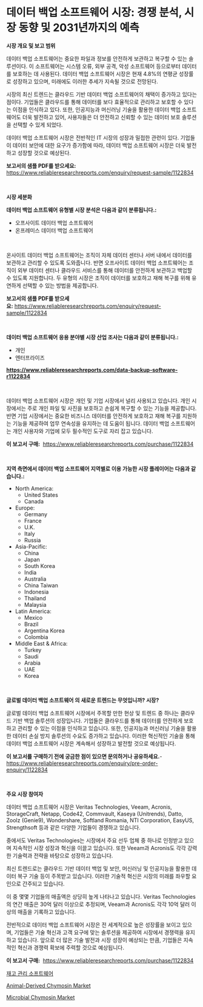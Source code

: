 <p><h1>데이터 백업 소프트웨어 시장: 경쟁 분석, 시장 동향 및 2031년까지의 예측</h1></p><p><strong>시장 개요 및 보고 범위</strong></p>
<p><p>데이터 백업 소프트웨어는 중요한 파일과 정보를 안전하게 보관하고 복구할 수 있는 솔루션이다. 이 소프트웨어는 시스템 오류, 외부 공격, 악성 소프트웨어 등으로부터 데이터를 보호하는 데 사용된다. 데이터 백업 소프트웨어 시장은 현재 4.8%의 연평균 성장률로 성장하고 있으며, 미래에도 이러한 추세가 지속될 것으로 전망된다. </p><p>시장의 최신 트렌드는 클라우드 기반 데이터 백업 소프트웨어의 채택이 증가하고 있다는 점이다. 기업들은 클라우드를 통해 데이터를 보다 효율적으로 관리하고 보호할 수 있다는 이점을 인식하고 있다. 또한, 인공지능과 머신러닝 기술을 활용한 데이터 백업 소프트웨어도 더욱 발전하고 있어, 사용자들은 더 안전하고 신뢰할 수 있는 데이터 보호 솔루션을 선택할 수 있게 되었다.</p><p>데이터 백업 소프트웨어 시장은 전반적인 IT 시장의 성장과 밀접한 관련이 있다. 기업들이 데이터 보안에 대한 요구가 증가함에 따라, 데이터 백업 소프트웨어 시장은 더욱 발전하고 성장할 것으로 예상된다.</p></p>
<p><strong>보고서의 샘플 PDF를 받으세요:</strong> <a href="https://www.reliableresearchreports.com/enquiry/request-sample/1122834">https://www.reliableresearchreports.com/enquiry/request-sample/1122834</a></p>
<p>&nbsp;</p>
<p><strong>시장 세분화</strong></p>
<p><strong>데이터 백업 소프트웨어 유형별 시장 분석은 다음과 같이 분류됩니다.:</strong></p>
<p><ul><li>오프사이트 데이터 백업 소프트웨어</li><li>온프레미스 데이터 백업 소프트웨어</li></ul></p>
<p>&nbsp;</p>
<p><p>온사이트 데이터 백업 소프트웨어는 조직이 자체 데이터 센터나 서버 내에서 데이터를 보관하고 관리할 수 있도록 도와줍니다. 반면 오프사이트 데이터 백업 소프트웨어는 조직이 외부 데이터 센터나 클라우드 서비스를 통해 데이터를 안전하게 보관하고 백업할 수 있도록 지원합니다. 두 유형의 시장은 조직이 데이터를 보호하고 재해 복구를 위해 유연하게 선택할 수 있는 방법을 제공합니다.</p></p>
<p><strong>보고서의 샘플 PDF를 받으세요:</strong>&nbsp;<a href="https://www.reliableresearchreports.com/enquiry/request-sample/1122834">https://www.reliableresearchreports.com/enquiry/request-sample/1122834</a></p>
<p>&nbsp;</p>
<p><strong> 데이터 백업 소프트웨어 응용 분야별 시장 산업 조사는 다음과 같이 분류됩니다.:</strong></p>
<p><ul><li>개인</li><li>엔터프라이즈</li></ul></p>
<p><strong><a href="https://www.reliableresearchreports.com/data-backup-software-r1122834">https://www.reliableresearchreports.com/data-backup-software-r1122834</a></strong></p>
<p>&nbsp;</p>
<p><p>데이터 백업 소프트웨어 시장은 개인 및 기업 시장에서 널리 사용되고 있습니다. 개인 시장에서는 주로 개인 파일 및 사진을 보호하고 손쉽게 복구할 수 있는 기능을 제공합니다. 반면 기업 시장에서는 중요한 비즈니스 데이터를 안전하게 보호하고 재해 복구를 지원하는 기능을 제공하여 업무 연속성을 유지하는 데 도움이 됩니다. 데이터 백업 소프트웨어는 개인 사용자와 기업에 모두 필수적인 도구로 자리 잡고 있습니다.</p></p>
<p><strong>이 보고서 구매:</strong>&nbsp; <a href="https://www.reliableresearchreports.com/purchase/1122834">https://www.reliableresearchreports.com/purchase/1122834</a></p>
<p>&nbsp;</p>
<p><strong>지역 측면에서 데이터 백업 소프트웨어 지역별로 이용 가능한 시장 플레이어는 다음과 같습니다.:</strong></p>
<p><ul>
    <li>
        North America:
        <ul>
            <li>United States</li>
            <li>Canada</li>
        </ul>
    </li>
    <li>
        Europe:
        <ul>
            <li>Germany</li>
            <li>France</li>
            <li>U.K.</li>
            <li>Italy</li>
            <li>Russia</li>
        </ul>
    </li>
    <li>
        Asia-Pacific:
        <ul>
            <li>China</li>
            <li>Japan</li>
            <li>South Korea</li>
            <li>India</li>
            <li>Australia</li>
            <li>China Taiwan</li>
            <li>Indonesia</li>
            <li>Thailand</li>
            <li>Malaysia</li>
        </ul>
    </li>
    <li>
        Latin America:
        <ul>
            <li>Mexico</li>
            <li>Brazil</li>
            <li>Argentina Korea</li>
            <li>Colombia</li>
        </ul>
    </li>
    <li>
        Middle East & Africa:
        <ul>
            <li>Turkey</li>
            <li>Saudi</li>
            <li>Arabia</li>
            <li>UAE</li>
            <li>Korea</li>
        </ul>
    </li>
    </ul></p>
<p>&nbsp;</p>
<p><strong>글로벌 데이터 백업 소프트웨어 의 새로운 트렌드는 무엇입니까? 시장?</strong></p>
<p><p>글로벌 데이터 백업 소프트웨어 시장에서 주목할 만한 현상 및 트렌드 중 하나는 클라우드 기반 백업 솔루션의 성장입니다. 기업들은 클라우드를 통해 데이터를 안전하게 보호하고 관리할 수 있는 이점을 인식하고 있습니다. 또한, 인공지능과 머신러닝 기술을 활용한 데이터 손실 방지 솔루션의 수요도 증가하고 있습니다. 이러한 혁신적인 기술을 통해 데이터 백업 소프트웨어 시장은 계속해서 성장하고 발전할 것으로 예상됩니다.</p></p>
<p><strong>이 보고서를 구매하기 전에 궁금한 점이 있으면 문의하거나 공유하세요.</strong>- <a href="https://www.reliableresearchreports.com/enquiry/pre-order-enquiry/1122834">https://www.reliableresearchreports.com/enquiry/pre-order-enquiry/1122834</a></p>
<p>&nbsp;</p>
<p><strong>주요 시장 참여자</strong></p>
<p><p>데이터 백업 소프트웨어 시장은 Veritas Technologies, Veeam, Acronis, StorageCraft, Netapp, Code42, Commvault, Kaseya (Unitrends), Datto, Zoolz (Genie9), Wondershare, Softland Romania, NTI Corporation, EasyUS, Strengthsoft 등과 같은 다양한 기업들이 경쟁하고 있습니다. </p><p>중에서도 Veritas Technologies는 시장에서 주요 선두 업체 중 하나로 인정받고 있으며 지속적인 시장 성장과 혁신을 이끌고 있습니다. 또한 Veeam과 Acronis도 각각 강력한 기술력과 전략을 바탕으로 성장하고 있습니다.</p><p>최신 트렌드로는 클라우드 기반 데이터 백업 및 보안, 머신러닝 및 인공지능을 활용한 데이터 복구 기술 등이 주목받고 있습니다. 이러한 기술적 혁신은 시장의 미래를 좌우할 요인으로 간주되고 있습니다.</p><p>이 중 몇몇 기업들의 매출액은 상당히 높게 나타나고 있습니다. Veritas Technologies의 연간 매출은 30억 달러 이상으로 추정되며, Veeam과 Acronis도 각각 10억 달러 이상의 매출을 기록하고 있습니다.</p><p>전반적으로 데이터 백업 소프트웨어 시장은 전 세계적으로 높은 성장률을 보이고 있으며, 기업들은 기술 혁신과 고객 요구에 맞는 솔루션을 제공하여 시장에서 경쟁력을 유지하고 있습니다. 앞으로 더 많은 기술 발전과 시장 성장이 예상되는 만큼, 기업들은 지속적인 혁신과 경쟁력 확보에 주력할 것으로 예상됩니다.</p></p>
<p><strong>이 보고서 구매:</strong>&nbsp;&nbsp;<a href="https://www.reliableresearchreports.com/purchase/1122834">https://www.reliableresearchreports.com/purchase/1122834</a></p>
<p><p><a href="https://github.com/bvubpqd5241630/Market-Research-Report-List-1/blob/main/255383324857.md">재고 관리 소프트웨어</a></p><p><a href="https://www.linkedin.com/pulse/animal-derived-chymosin-market-size-reflecting-forecast-till-lclmc?trackingId=Qk6l27yAkuh0XGLwuGV20A%3D%3D">Animal-Derived Chymosin Market</a></p><p><a href="https://www.linkedin.com/pulse/microbial-chymosin-market-size-global-industry-overview-segmentation-p237c?trackingId=jx06Vh095Tr9W97HM8HwBw%3D%3D">Microbial Chymosin Market</a></p></p>